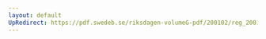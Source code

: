 ```yaml
---
layout: default
UpRedirect: https://pdf.swedeb.se/riksdagen-volumeG-pdf/200102/reg_200102/reg_200102_0292.pdf
---
```

